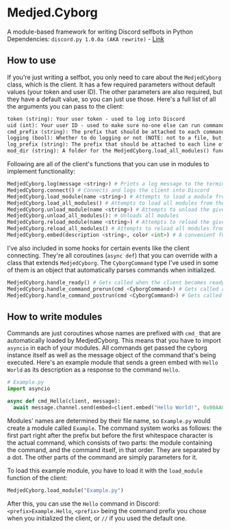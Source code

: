 # Medjed.Cyborg
A module-based framework for writing Discord selfbots in Python
Dependencies:
`discord.py 1.0.0a (AKA rewrite)` - [Link](https://github.com/Rapptz/discord.py/tree/rewrite)
## How to use
If you're just writing a selfbot, you only need to care about the `MedjedCyborg` class, which is the client. It has a few required parameters without default values (your token and user ID). The other parameters are also required, but they have a default value, so you can just use those. Here's a full list of all the arguments you can pass to the client:
```md
token (string): Your user token - used to log into Discord
uid (int): Your user ID - used to make sure no-one else can run commands
cmd_prefix (string): The prefix that should be attached to each command you want to run in Discord
logging (bool): Whether to do logging or not (NOTE: not to a file, but the terminal)
log_prefix (string): The prefix that should be attached to each line of Medjed.Cyborg's log output
mod_dir (string): A folder for the MedjedCyborg.load_all_modules() function
```
Following are all of the client's functions that you can use in modules to implement functionality:
```py
MedjedCyborg.log(message <string>) # Prints a log message to the terminal screen
MedjedCyborg.connect() # Connects and logs the client into Discord
MedjedCyborg.load_module(name <string>) # Attempts to load a module from the directory the client's mod_dir parameter points to
MedjedCyborg.load_all_modules() # Attempts to load all modules from the directory mod_dir points to
MedjedCyborg.unload_module(name <string>) # Attempts to unload the given module
MedjedCyborg.unload_all_modules(): # Unloads all modules
MedjedCyborg.reload_module(name <string>) # Attempts to reload the given module from mod_dir
MedjedCyborg.reload_all_modules() # Attempts to reload all modules from mod_dir
MedjedCyborg.embed(description <string>, color <int>) # A convenient function for creating text-only embeds
```
I've also included in some hooks for certain events like the client connecting. They're all coroutines (`async def`) that you can override with a class that extends `MedjedCyborg`. The `CyborgCommand` type I've used in some of them is an object that automatically parses commands when initialized.
```py
MedjedCyborg.handle_ready() # Gets called when the client becomes ready (AKA has connected and logged in)
MedjedCyborg.handle_command_prerun(cmd <CyborgCommand>) # Gets called right after a command has been parsed, but not yet called
MedjedCyborg.handle_command_postrun(cmd <CyborgCommand>) # Gets called right after a command has finished executing, whether it errored or not.
```
## How to write modules
Commands are just coroutines whose names are prefixed with `cmd_` that are automatically loaded by MedjedCyborg. This means that you have to import `asyncio` in each of your modules. All commands get passed the cyborg instance itself as well as the message object of the command that's being executed. Here's an example module that sends a green embed with `Hello World` as its description as a response to the command `Hello`.
```py
# Example.py
import asyncio

async def cmd_Hello(client, message):
  await message.channel.send(embed=client.embed("Hello World!", 0x00AA00))
```
Modules' names are determined by their file name, so `Example.py` would create a module called `Example`. The command system works as follows: the first part right after the prefix but before the first whitespace character is the actual command, which consists of two parts: the module containing the command, and the command itself, in that order. They are separated by a dot. The other parts of the command are simply parameters for it.

To load this example module, you have to load it with the `load_module` function of the client:
```py
MedjedCyborg.load_module("Example.py")
```
After this, you can use the `Hello` command in Discord: `<prefix>Example.Hello`, `<prefix>` being the command prefix you chose when you initialized the client, or `//` if you used the default one.
